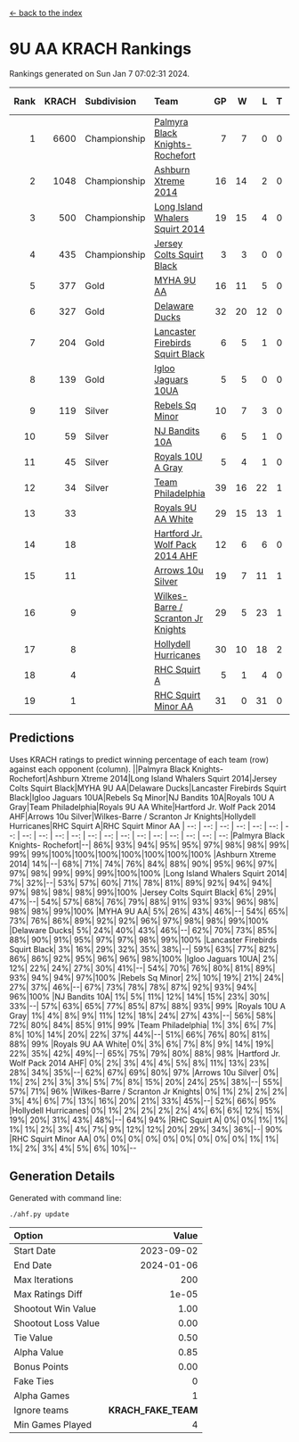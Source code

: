 [<- back to the index](readme.md)
# 9U AA KRACH Rankings
Rankings generated on Sun Jan  7 07:02:31 2024.

Rank|KRACH|Subdivision|Team|GP|W|L|T|OTW|OTL|SoS|Exp Wins|Win Diff
---:|---:|:---|:---|---:|---:|---:|---:|---:|---:|---:|---:|---:
1|6600|Championship|[Palmyra Black Knights- Rochefort](https://gamesheetstats.com/seasons/3659/teams/140260/schedule)|7|7|0|0|0|0|134|7.8|-0.0
2|1048|Championship|[Ashburn Xtreme 2014](https://gamesheetstats.com/seasons/3659/teams/140217/schedule)|16|14|2|0|0|0|177|14.8|-0.0
3|500|Championship|[Long Island Whalers Squirt 2014](https://gamesheetstats.com/seasons/3659/teams/140221/schedule)|19|15|4|0|1|0|219|15.8|-0.0
4|435|Championship|[Jersey Colts Squirt Black](https://gamesheetstats.com/seasons/3659/teams/140254/schedule)|3|3|0|0|0|0|17|3.9|0.0
5|377|Gold|[MYHA 9U AA](https://gamesheetstats.com/seasons/3659/teams/140222/schedule)|16|11|5|0|2|0|255|11.8|-0.0
6|327|Gold|[Delaware Ducks](https://gamesheetstats.com/seasons/3659/teams/140218/schedule)|32|20|12|0|0|3|852|20.8|-0.0
7|204|Gold|[Lancaster Firebirds Squirt Black](https://gamesheetstats.com/seasons/3659/teams/140256/schedule)|6|5|1|0|0|0|65|5.9|0.0
8|139|Gold|[Igloo Jaguars 10UA](https://gamesheetstats.com/seasons/3659/teams/140253/schedule)|5|5|0|0|0|0|4|5.9|0.0
9|119|Silver|[Rebels Sq Minor](https://gamesheetstats.com/seasons/3659/teams/140223/schedule)|10|7|3|0|1|1|165|7.9|0.0
10|59|Silver|[NJ Bandits 10A](https://gamesheetstats.com/seasons/3659/teams/140259/schedule)|6|5|1|0|0|0|15|5.9|0.0
11|45|Silver|[Royals 10U A Gray](https://gamesheetstats.com/seasons/3659/teams/140262/schedule)|5|4|1|0|0|0|12|4.9|0.0
12|34|Silver|[Team Philadelphia](https://gamesheetstats.com/seasons/3659/teams/140265/schedule)|39|16|22|1|2|1|536|17.4|0.0
13|33||[Royals 9U AA White](https://gamesheetstats.com/seasons/3659/teams/140225/schedule)|29|15|13|1|0|0|141|16.4|0.0
14|18||[Hartford Jr. Wolf Pack 2014 AHF](https://gamesheetstats.com/seasons/3659/teams/140219/schedule)|12|6|6|0|0|0|124|6.9|0.0
15|11||[Arrows 10u Silver](https://gamesheetstats.com/seasons/3659/teams/140216/schedule)|19|7|11|1|1|0|127|8.4|0.0
16|9||[Wilkes-Barre / Scranton Jr Knights](https://gamesheetstats.com/seasons/3659/teams/140228/schedule)|29|5|23|1|0|1|604|6.4|0.0
17|8||[Hollydell Hurricanes](https://gamesheetstats.com/seasons/3659/teams/140220/schedule)|30|10|18|2|0|0|84|11.9|0.0
18|4||[RHC Squirt A](https://gamesheetstats.com/seasons/3659/teams/140261/schedule)|5|1|4|0|0|0|16|1.9|0.0
19|1||[RHC Squirt Minor AA](https://gamesheetstats.com/seasons/3659/teams/140224/schedule)|31|0|31|0|0|1|100|0.9|0.0

## Predictions
Uses KRACH ratings to predict winning percentage of each team (row) against each opponent (column).
||Palmyra Black Knights- Rochefort|Ashburn Xtreme 2014|Long Island Whalers Squirt 2014|Jersey Colts Squirt Black|MYHA 9U AA|Delaware Ducks|Lancaster Firebirds Squirt Black|Igloo Jaguars 10UA|Rebels Sq Minor|NJ Bandits 10A|Royals 10U A Gray|Team Philadelphia|Royals 9U AA White|Hartford Jr. Wolf Pack 2014 AHF|Arrows 10u Silver|Wilkes-Barre / Scranton Jr Knights|Hollydell Hurricanes|RHC Squirt A|RHC Squirt Minor AA
| --: | --: | --: | --: | --: | --: | --: | --: | --: | --: | --: | --: | --: | --: | --: | --: | --: | --: | --: | --: 
|Palmyra Black Knights- Rochefort|--| 86%| 93%| 94%| 95%| 95%| 97%| 98%| 98%| 99%| 99%| 99%|100%|100%|100%|100%|100%|100%|100%
|Ashburn Xtreme 2014| 14%|--| 68%| 71%| 74%| 76%| 84%| 88%| 90%| 95%| 96%| 97%| 97%| 98%| 99%| 99%| 99%|100%|100%
|Long Island Whalers Squirt 2014|  7%| 32%|--| 53%| 57%| 60%| 71%| 78%| 81%| 89%| 92%| 94%| 94%| 97%| 98%| 98%| 98%| 99%|100%
|Jersey Colts Squirt Black|  6%| 29%| 47%|--| 54%| 57%| 68%| 76%| 79%| 88%| 91%| 93%| 93%| 96%| 98%| 98%| 98%| 99%|100%
|MYHA 9U AA|  5%| 26%| 43%| 46%|--| 54%| 65%| 73%| 76%| 86%| 89%| 92%| 92%| 96%| 97%| 98%| 98%| 99%|100%
|Delaware Ducks|  5%| 24%| 40%| 43%| 46%|--| 62%| 70%| 73%| 85%| 88%| 90%| 91%| 95%| 97%| 97%| 98%| 99%|100%
|Lancaster Firebirds Squirt Black|  3%| 16%| 29%| 32%| 35%| 38%|--| 59%| 63%| 77%| 82%| 86%| 86%| 92%| 95%| 96%| 96%| 98%|100%
|Igloo Jaguars 10UA|  2%| 12%| 22%| 24%| 27%| 30%| 41%|--| 54%| 70%| 76%| 80%| 81%| 89%| 93%| 94%| 94%| 97%|100%
|Rebels Sq Minor|  2%| 10%| 19%| 21%| 24%| 27%| 37%| 46%|--| 67%| 73%| 78%| 78%| 87%| 92%| 93%| 94%| 96%|100%
|NJ Bandits 10A|  1%|  5%| 11%| 12%| 14%| 15%| 23%| 30%| 33%|--| 57%| 63%| 65%| 77%| 85%| 87%| 88%| 93%| 99%
|Royals 10U A Gray|  1%|  4%|  8%|  9%| 11%| 12%| 18%| 24%| 27%| 43%|--| 56%| 58%| 72%| 80%| 84%| 85%| 91%| 99%
|Team Philadelphia|  1%|  3%|  6%|  7%|  8%| 10%| 14%| 20%| 22%| 37%| 44%|--| 51%| 66%| 76%| 80%| 81%| 88%| 99%
|Royals 9U AA White|  0%|  3%|  6%|  7%|  8%|  9%| 14%| 19%| 22%| 35%| 42%| 49%|--| 65%| 75%| 79%| 80%| 88%| 98%
|Hartford Jr. Wolf Pack 2014 AHF|  0%|  2%|  3%|  4%|  4%|  5%|  8%| 11%| 13%| 23%| 28%| 34%| 35%|--| 62%| 67%| 69%| 80%| 97%
|Arrows 10u Silver|  0%|  1%|  2%|  2%|  3%|  3%|  5%|  7%|  8%| 15%| 20%| 24%| 25%| 38%|--| 55%| 57%| 71%| 96%
|Wilkes-Barre / Scranton Jr Knights|  0%|  1%|  2%|  2%|  2%|  3%|  4%|  6%|  7%| 13%| 16%| 20%| 21%| 33%| 45%|--| 52%| 66%| 95%
|Hollydell Hurricanes|  0%|  1%|  2%|  2%|  2%|  2%|  4%|  6%|  6%| 12%| 15%| 19%| 20%| 31%| 43%| 48%|--| 64%| 94%
|RHC Squirt A|  0%|  0%|  1%|  1%|  1%|  1%|  2%|  3%|  4%|  7%|  9%| 12%| 12%| 20%| 29%| 34%| 36%|--| 90%
|RHC Squirt Minor AA|  0%|  0%|  0%|  0%|  0%|  0%|  0%|  0%|  0%|  1%|  1%|  1%|  2%|  3%|  4%|  5%|  6%| 10%|--

## Generation Details

Generated with command line:
```
./ahf.py update
```

| Option | Value |
| :----- | ----: |
| Start Date | 2023-09-02 |
| End Date | 2024-01-06 |
| Max Iterations | 200 |
| Max Ratings Diff | 1e-05 |
| Shootout Win Value | 1.00 |
| Shootout Loss Value | 0.00 |
| Tie Value | 0.50 |
| Alpha Value | 0.85 |
| Bonus Points | 0.00 |
| Fake Ties | 0 |
| Alpha Games | 1 |
| Ignore teams | __KRACH_FAKE_TEAM__ |
| Min Games Played | 4 |

